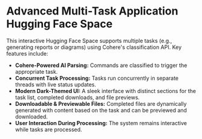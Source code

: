 # Advanced Multi-Task Application Hugging Face Space

This interactive Hugging Face Space supports multiple tasks (e.g., generating reports or diagrams) using Cohere's classification API. Key features include:

- **Cohere-Powered AI Parsing:** Commands are classified to trigger the appropriate task.
- **Concurrent Task Processing:** Tasks run concurrently in separate threads with live status updates.
- **Modern Dark-Themed UI:** A sleek interface with distinct sections for the task list, completed downloads, and file previews.
- **Downloadable & Previewable Files:** Completed files are dynamically generated with content based on the task and can be previewed and downloaded.
- **User Interaction During Processing:** The system remains interactive while tasks are processed.
